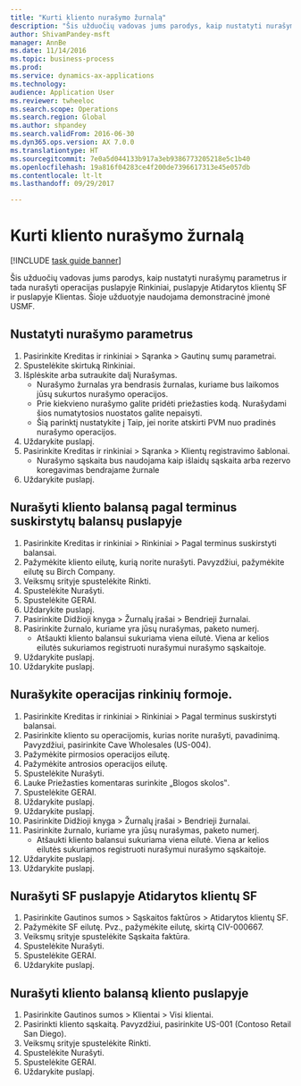 ```yaml
--- 
title: "Kurti kliento nurašymo žurnalą"
description: "Šis užduočių vadovas jums parodys, kaip nustatyti nurašymų parametrus ir tada nurašyti operacijas puslapyje Rinkiniai, puslapyje Atidarytos klientų SF ir puslapyje Klientas."
author: ShivamPandey-msft
manager: AnnBe
ms.date: 11/14/2016
ms.topic: business-process
ms.prod: 
ms.service: dynamics-ax-applications
ms.technology: 
audience: Application User
ms.reviewer: twheeloc
ms.search.scope: Operations
ms.search.region: Global
ms.author: shpandey
ms.search.validFrom: 2016-06-30
ms.dyn365.ops.version: AX 7.0.0
ms.translationtype: HT
ms.sourcegitcommit: 7e0a5d044133b917a3eb9386773205218e5c1b40
ms.openlocfilehash: 19a816f04283ce4f200de7396617313e45e057db
ms.contentlocale: lt-lt
ms.lasthandoff: 09/29/2017

---
```

# <a name="create-a-write-off-journal-for-a-customer"></a>Kurti kliento nurašymo žurnalą

[!INCLUDE [task guide banner](../../includes/task-guide-banner.md)]

Šis užduočių vadovas jums parodys, kaip nustatyti nurašymų parametrus ir tada nurašyti operacijas puslapyje Rinkiniai, puslapyje Atidarytos klientų SF ir puslapyje Klientas. Šioje užduotyje naudojama demonstracinė įmonė USMF.


## <a name="set-up-the-write-off-parameters"></a>Nustatyti nurašymo parametrus
1. Pasirinkite Kreditas ir rinkiniai > Sąranka > Gautinų sumų parametrai.
2. Spustelėkite skirtuką Rinkiniai.
3. Išplėskite arba sutraukite dalį Nurašymas.
    * Nurašymo žurnalas yra bendrasis žurnalas, kuriame bus laikomos jūsų sukurtos nurašymo operacijos.  
    * Prie kiekvieno nurašymo galite pridėti priežasties kodą. Nurašydami šios numatytosios nuostatos galite nepaisyti.  
    * Šią parinktį nustatykite į Taip, jei norite atskirti PVM nuo pradinės nurašymo operacijos.  
4. Uždarykite puslapį.
5. Pasirinkite Kreditas ir rinkiniai > Sąranka > Klientų registravimo šablonai.
    * Nurašymo sąskaita bus naudojama kaip išlaidų sąskaita arba rezervo koregavimas bendrajame žurnale   
6. Uždarykite puslapį.

## <a name="write-off-a-customer-balance-from-the-aged-balances-page"></a>Nurašyti kliento balansą pagal terminus suskirstytų balansų puslapyje
1. Pasirinkite Kreditas ir rinkiniai > Rinkiniai > Pagal terminus suskirstyti balansai.
2. Pažymėkite kliento eilutę, kurią norite nurašyti. Pavyzdžiui, pažymėkite eilutę su Birch Company.
3. Veiksmų srityje spustelėkite Rinkti.
4. Spustelėkite Nurašyti.
5. Spustelėkite GERAI.
6. Uždarykite puslapį.
7. Pasirinkite Didžioji knyga > Žurnalų įrašai > Bendrieji žurnalai.
8. Pasirinkite žurnalo, kuriame yra jūsų nurašymas, paketo numerį.
    * Atšaukti kliento balansui sukuriama viena eilutė. Viena ar kelios eilutės sukuriamos registruoti nurašymui nurašymo sąskaitoje.  
9. Uždarykite puslapį.
10. Uždarykite puslapį.

## <a name="write-off-transactions-from-the-collections-form"></a>Nurašykite operacijas rinkinių formoje.
1. Pasirinkite Kreditas ir rinkiniai > Rinkiniai > Pagal terminus suskirstyti balansai.
2. Pasirinkite kliento su operacijomis, kurias norite nurašyti, pavadinimą. Pavyzdžiui, pasirinkite Cave Wholesales (US-004).
3. Pažymėkite pirmosios operacijos eilutę.
4. Pažymėkite antrosios operacijos eilutę.
5. Spustelėkite Nurašyti.
6. Lauke Priežasties komentaras surinkite „Blogos skolos‟.
7. Spustelėkite GERAI.
8. Uždarykite puslapį.
9. Uždarykite puslapį.
10. Pasirinkite Didžioji knyga > Žurnalų įrašai > Bendrieji žurnalai.
11. Pasirinkite žurnalo, kuriame yra jūsų nurašymas, paketo numerį.
    * Atšaukti kliento balansui sukuriama viena eilutė. Viena ar kelios eilutės sukuriamos registruoti nurašymui nurašymo sąskaitoje.  
12. Uždarykite puslapį.
13. Uždarykite puslapį.

## <a name="write-off-an-invoice-from-the-open-customers-invoices-page"></a>Nurašyti SF puslapyje Atidarytos klientų SF
1. Pasirinkite Gautinos sumos > Sąskaitos faktūros > Atidarytos klientų SF.
2. Pažymėkite SF eilutę. Pvz., pažymėkite eilutę, skirtą CIV-000667.
3. Veiksmų srityje spustelėkite Sąskaita faktūra.
4. Spustelėkite Nurašyti.
5. Spustelėkite GERAI.
6. Uždarykite puslapį.

## <a name="write-off-a-customer-balance-from-the-customer-page"></a>Nurašyti kliento balansą kliento puslapyje
1. Pasirinkite Gautinos sumos > Klientai > Visi klientai.
2. Pasirinkti kliento sąskaitą. Pavyzdžiui, pasirinkite US-001 (Contoso Retail San Diego).
3. Veiksmų srityje spustelėkite Rinkti.
4. Spustelėkite Nurašyti.
5. Spustelėkite GERAI.
6. Uždarykite puslapį.


